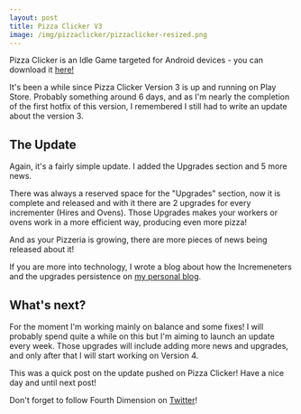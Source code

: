 ```yaml
---
layout: post
title: Pizza Clicker V3
image: /img/pizzaclicker/pizzaclicker-resized.png
---
```


Pizza Clicker is an Idle Game targeted for Android devices - you can download it [here!](https://fourthdimension.studio/pizzaclicker/)

It's been a while since Pizza Clicker Version 3 is up and running on Play Store. Probably something around 6 days, and as I'm nearly the completion of the first hotfix of this version, I remembered I still had to write an update about the version 3.

## The Update

Again, it's a fairly simple update. I added the Upgrades section and 5 more news.

There was always a reserved space for the "Upgrades" section, now it is complete and released and with it there are 2 upgrades for every incrementer (Hires and Ovens). Those Upgrades makes your workers or ovens work in a more efficient way, producing even more pizza!

And as your Pizzeria is growing, there are more pieces of news being released about it!

If you are more into technology, I wrote a blog about how the Incremeneters and the upgrades persistence on [my personal blog](http://gueepo.me/blog/what-if-everyone-handles-their-persistence/).

## What's next?

For the moment I'm working mainly on balance and some fixes! I will probably spend quite a while on this but I'm aiming to launch an update every week. Those upgrades will include adding more news and upgrades, and only after that I will start working on Version 4.

This was a quick post on the update pushed on Pizza Clicker! Have a nice day and until next post!

Don't forget to follow Fourth Dimension on [Twitter](https://twitter.com/studio_fourth)!
